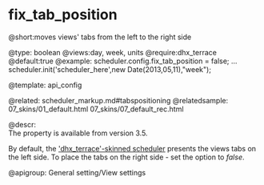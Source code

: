 fix_tab_position
=============

@short:moves views' tabs from the left to the right side
	

@type: boolean
@views:day, week, units
@require:dhx_terrace
@default:true
@example:
scheduler.config.fix_tab_position = false;
...
scheduler.init('scheduler_here',new Date(2013,05,11),"week");


@template:	api_config

@related:
	scheduler_markup.md#tabspositioning
@relatedsample:
	07_skins/01_default.html
	07_skins/07_default_rec.html
    
@descr:    
The property is available from version 3.5.    

By default, the ['dhx_terrace'-skinned scheduler](skins.md#dhxterraceskin) presents the views tabs on the left side. To place the tabs on the right side - set the option to *false*.

@apigroup: General setting/View settings
